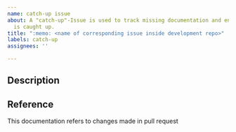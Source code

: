 ```yaml
---
name: catch-up issue
about: A "catch-up"-Issue is used to track missing documentation and ensure that it
  is caught up.
title: ":memo: <name of corresponding issue inside development repo>"
labels: catch-up
assignees: ''

---
```


## Description

<!-- please describe, what this documentation issue will be about -->

## Reference

This documentation refers to changes made in pull request [<!-- pr title -->](<!-- pr link -->)
